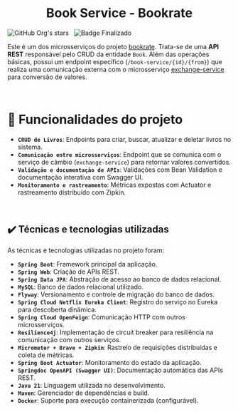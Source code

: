 <h1 align="center">Book Service - Bookrate</h1>

![GitHub Org's stars](https://img.shields.io/github/license/Artur-Neves/Gerenciamento-escolar_java)
&nbsp;
![Badge Finalizado](http://img.shields.io/static/v1?label=STATUS&message=finalizado)

Este é um dos microsserviços do projeto <a href="https://github.com/Artur-Neves/bookrate" target="_blank">bookrate</a>. Trata-se de uma **API REST** responsável pelo CRUD da entidade `Book`. Além das operações básicas, possui um endpoint específico (`/book-service/{id}/{from}`) que realiza uma comunicação externa com o microsserviço <a href="https://github.com/Artur-Neves/exchange-service" target="_blank">exchange-service</a> para conversão de valores.

<br>

# :hammer: Funcionalidades do projeto

- **`CRUD de Livros`**: Endpoints para criar, buscar, atualizar e deletar livros no sistema.
- **`Comunicação entre microsserviços`**: Endpoint que se comunica com o serviço de câmbio (`exchange-service`) para retornar valores convertidos.
- **`Validação e documentação de APIs`**: Validações com Bean Validation e documentação interativa com Swagger UI.
- **`Monitoramento e rastreamento`**: Métricas expostas com Actuator e rastreamento distribuído com Zipkin.

<br>

## ✔️ Técnicas e tecnologias utilizadas

As técnicas e tecnologias utilizadas no projeto foram:

- **`Spring Boot`**: Framework principal da aplicação.
- **`Spring Web`**: Criação de APIs REST.
- **`Spring Data JPA`**: Abstração de acesso ao banco de dados relacional.
- **`MySQL`**: Banco de dados relacional utilizado.
- **`Flyway`**: Versionamento e controle de migração do banco de dados.
- **`Spring Cloud Netflix Eureka Client`**: Registro do serviço no Eureka para descoberta dinâmica.
- **`Spring Cloud OpenFeign`**: Comunicação HTTP com outros microsserviços.
- **`Resilience4j`**: Implementação de circuit breaker para resiliência na comunicação com outros serviços.
- **`Micrometer + Brave + Zipkin`**: Rastreio de requisições distribuídas e coleta de métricas.
- **`Spring Boot Actuator`**: Monitoramento do estado da aplicação.
- **`Springdoc OpenAPI (Swagger UI)`**: Documentação automática das APIs REST.
- **`Java 21`**: Linguagem utilizada no desenvolvimento.
- **`Maven`**: Gerenciador de dependências e build.
- **`Docker`**: Suporte para execução containerizada (configurável).

<br>

